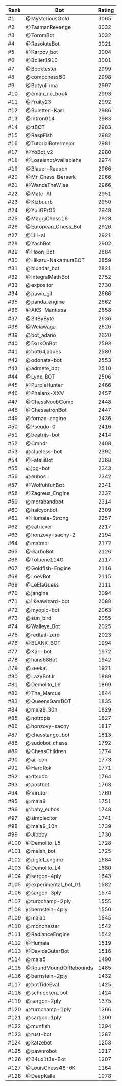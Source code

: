 Rank|Bot|Rating
---|---|---
#1|@MysteriousGold|3065
#2|@TasmanRevenge|3032
#3|@ToromBot|3032
#4|@ResoluteBot|3021
#5|@Karpov_bot|3004
#6|@Boller1910|3001
#7|@Booktester|2999
#8|@compchess60|2998
#9|@Botyuliirma|2997
#10|@eman_no_book|2993
#11|@Fruity23|2992
#12|@Buletten-Karl|2986
#13|@Intron014|2983
#14|@ttBOT|2983
#15|@RaspFish|2982
#16|@TutorialBotelmejor|2981
#17|@YoBot_v2|2980
#18|@LoseisnotAvailablehe|2974
#19|@Blauer-Rausch|2966
#20|@Mr_Chess_Berserk|2966
#21|@WandaTheWise|2966
#22|@Mate-AI|2951
#23|@Kizbuurb|2950
#24|@YuliGPrO5|2948
#25|@MaggiChess16|2928
#26|@European_Chess_Bot|2926
#27|@Lili-ai|2921
#28|@YachBot|2902
#29|@Hoon_Bot|2884
#30|@Hikaru-NakamuraBOT|2859
#31|@blundar_bot|2821
#32|@IntegralMathBot|2752
#33|@expositor|2730
#34|@pawn_git|2666
#35|@panda_engine|2662
#36|@AKS-Mantissa|2658
#37|@BitByByte|2636
#38|@Weiawaga|2626
#39|@bot_adario|2620
#40|@DxrkOnBot|2593
#41|@bot64jaques|2580
#42|@odonata-bot|2553
#43|@admete_bot|2510
#44|@Lynx_BOT|2506
#45|@PurpleHunter|2466
#46|@Phalanx-XXV|2457
#47|@ChessNoobComp|2448
#48|@ChessatronBot|2447
#49|@fornax-engine|2436
#50|@Pseudo-0|2416
#51|@beatrijs-bot|2414
#52|@Cmndr|2408
#53|@clueless-bot|2392
#54|@FataliiBot|2368
#55|@jpg-bot|2343
#56|@eubos|2342
#57|@WolfuhfuhBot|2341
#58|@Zagreus_Engine|2337
#59|@morabandbot|2314
#60|@halcyonbot|2309
#61|@Humaia-Strong|2257
#62|@catriever|2217
#63|@honzovy-sachy-2|2194
#64|@matmoi|2172
#65|@GarboBot|2126
#66|@Toluene1140|2117
#67|@Goldfish-Engine|2116
#68|@LoevBot|2115
#69|@LeElaGuess|2111
#70|@jangine|2094
#71|@likeawizard-bot|2088
#72|@myopic-bot|2063
#73|@sun_bird|2055
#74|@Walleye_Bot|2025
#75|@redtail-zero|2023
#76|@BLANK_BOT|1994
#77|@Karl-bot|1972
#78|@hans68Bot|1942
#79|@zeekat|1921
#80|@LazyBotJr|1889
#81|@Demolito_L6|1869
#82|@The_Marcus|1844
#83|@QueensGamBOT|1835
#84|@maia9_30n|1829
#85|@notropis|1827
#86|@honzovy-sachy|1817
#87|@chesstango_bot|1813
#88|@sudobot_chess|1792
#89|@ChessChildren|1774
#90|@ai-con|1773
#91|@HardRok|1771
#92|@dtsudo|1764
#93|@postbot|1763
#94|@Virutor|1760
#95|@maia9|1751
#96|@baby_eubos|1748
#97|@simplexitor|1741
#98|@maia9_10n|1739
#99|@Jibbby|1730
#100|@Demolito_L5|1728
#101|@melsh_bot|1725
#102|@piglet_engine|1684
#103|@Demolito_L4|1680
#104|@sargon-4ply|1643
#105|@experimental_bot_01|1582
#106|@sargon-3ply|1574
#107|@turochamp-2ply|1555
#108|@bernstein-4ply|1550
#109|@maia1|1545
#110|@monchester|1542
#111|@RadianceEngine|1542
#112|@Humaia|1519
#113|@DavidsGuterBot|1516
#114|@maia5|1490
#115|@RoundMoundOfRebounds|1485
#116|@bernstein-2ply|1432
#117|@botTideEval|1425
#118|@schnecken_bot|1424
#119|@sargon-2ply|1375
#120|@turochamp-1ply|1366
#121|@sargon-1ply|1300
#122|@munfish|1294
#123|@rust-bot|1287
#124|@katzebot|1253
#125|@pawnrobot|1217
#126|@B4ux1t3s-Bot|1207
#127|@LouisChess48-6K|1164
#128|@DeepKalle|1078
